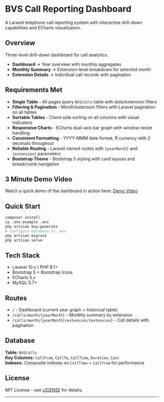 # BVS Call Reporting Dashboard

A Laravel telephone call reporting system with interactive drill-down capabilities and ECharts visualization.

## Overview

Three-level drill-down dashboard for call analytics:

- **Dashboard** → Year overview with monthly aggregates
- **Monthly Summary** → Extension-level breakdown for selected month
- **Extension Details** → Individual call records with pagination

## Requirements Met

- **Single Table** - All pages query `BVSCalls` table with date/extension filters  
- **Filtering & Pagination** - Month/extension filters with Laravel pagination on all tables  
- **Sortable Tables** - Client-side sorting on all columns with visual indicators  
- **Responsive Charts** - ECharts dual-axis bar graph with window resize handling  
- **Consistent Formatting** - YYYY-MMM date format, R currency with 2 decimals throughout  
- **Reliable Routing** - Laravel named routes with `{yearMonth}` and `{extension}` parameters  
- **Bootstrap Theme** - Bootstrap 5 styling with card layouts and breadcrumb navigation

## 3 Minute Demo Video

Watch a quick demo of the dashboard in action here: [Demo Video](docs/demo/demo.mp4)

## Quick Start

```bash
composer install
cp .env.example .env
php artisan key:generate
# Configure database in .env
php artisan migrate
php artisan serve
```

## Tech Stack

- Laravel 10.x / PHP 8.1+
- Bootstrap 5 + Bootstrap Icons
- ECharts 5.x
- MySQL 5.7+

## Routes

- `/` - Dashboard (current year graph + historical table)
- `/calls/month/{yearMonth}` - Monthly summary by extension
- `/calls/month/{yearMonth}/extension/{extension}` - Call details with pagination

## Database

**Table:** `BVSCalls`  
**Key Columns:** `CallFrom`, `CallTo`, `CallTime`, `Duration`, `Cost`  
**Indexes:** Composite indexes on `CallTime` + `CallFrom` for performance

## License

MIT License - see [LICENSE](LICENSE) for details.

---